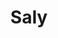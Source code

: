 ---
order: 1
title: Saly
description: Saly is a complex B2B ecommerce platform. For over a year I have been helping develop Saly. Learned a lot during this time and had many posibilities to improve project front-end side which I did. Thanks to given autonomy I was able to evolve as a developer.
tech: Svelte, Bootstrap, TypeScript, ElasticSearch, PHP, MySQL, Webpack
link: https://saly.pl
---
